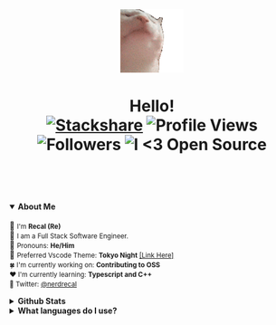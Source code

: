 

<div align="center">
<img src="https://github.com/Recal/Recal/blob/master/catjam.gif"></img><br/>
<h1>
<div align="center">
  Hello!
  <br/>
  <a href="https://stackshare.io/recal/stack"><img alt="Stackshare" src="http://img.shields.io/badge/tech-stack-0690fa.svg?style=flat"></a>
  <img alt="Profile Views" src="https://komarev.com/ghpvc/?username=recal&color=blue&style=flat">
  <img alt="Followers" src="https://img.shields.io/github/followers/Recal.svg?style=social&label=Follow&maxAge=2592000">
  <img alt="I <3 Open Source" src="https://badgen.net/badge/Open%20Source%20%3F/Yes%21/blue?icon=github">
  <br/>
  <img alt="" src="http://ForTheBadge.com/images/badges/winter-is-coming.svg">
  <img alt="" src="http://ForTheBadge.com/images/badges/powered-by-electricity.svg">
</div>
</h1>
</div>

<br><details open><summary><b>About Me</b></summary>
  <br>
  :book: <small>I'm <b>Recal (Re)</b></small><br>
  :tada: <small>I am a Full Stack Software Engineer.</small><br>
  :book: <small>Pronouns: <b>He/Him</b></small><br>
  :bookmark: <small>
    Preferred Vscode Theme: <b>Tokyo Night</b> <a href="https://marketplace.visualstudio.com/items?itemName=enkia.tokyo-night">[Link Here]</a>
  </small><br>
  <small>
    :four_leaf_clover: I'm currently working on: <b>Contributing to OSS</b><br>
    :heart: I'm currently learning: <b>Typescript and C++</b>
  </small><br>
  <small>
    :link: Twitter: <a href="https://twitter.com/nerdrecal/">@nerdrecal</a>
  </small>
  <br>
</details>
  
<details><summary><b>Github Stats</b></summary>
  <br>
  <img alt="Github Stats" src="https://github-readme-stats.vercel.app/api?username=Recal&show_icons=true&hide_border=true&count_private=true&theme=omni"></img><br>
  <img alt="Top Languages" src="https://github-readme-stats.vercel.app/api/top-langs/?username=recal&theme=omni&layout=compact"></img>
  <br>
</details>
  
<details><summary><b>What languages do I use?</b></summary>
 <br>
 I actively use a lot of programming languages, but the main ones I use regularly are: Java, C#, C++, Python, Typescript and Javascript.
 <br>
</details>
    





